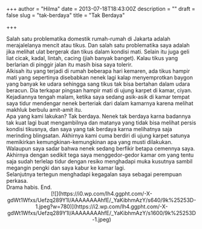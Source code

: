 +++
author = "Hilma"
date = 2013-07-18T18:43:00Z
description = ""
draft = false
slug = "tak-berdaya"
title = "Tak Berdaya"

+++

<div dir="ltr">Salah satu problematika domestik rumah-rumah di Jakarta adalah merajalelanya mencit atau tikus. Dan salah satu problematika saya adalah jika melihat ulat bergerak dan tikus dalam kondisi mati. Selain itu juga geli liat cicak, kadal, lintah, cacing (jiah banyak banget). Kalau tikus yang berlarian di pinggir jalan itu masih bisa saya tolerir. </div><div dir="ltr">Alkisah itu yang terjadi di rumah beberapa hari kemaren, ada tikus hampir mati yang sepertinya disebabkan nenek lagi kalap menyemprotkan baygon yang banyak ke udara sehingga sang tikus tak bisa bertahan dalam udara beracun. Dia terkapar pingsan hampir mati di ujung karpet di kamar, ciyan. Kejadiannya tengah malam, ketika saya sedang asik-asik di kamar tempat saya tidur mendengar nenek berteriak dari dalam kamarnya karena melihat makhluk berbulu amit-amit itu.</div><div dir="ltr">Apa yang kami lakukan? Tak berdaya. Nenek tak berdaya karna badannya tak kuat lagi buat mengambilnya dan matanya yang tidak bisa melihat persis kondisi tikusnya, dan saya yang tak berdaya karna melihatnya saja merinding blingsatan. Akhirnya kami cuma berdiri di ujung karpet satunya memikirkan kemungkinan-kemungkinan apa yang musti dilakukan. Walaupun saya sadar bahwa nenek sedang berfikir betapa cemennya saya. </div><div dir="ltr">Akhirnya dengan sedikit tega saya menggedor-gedor kamar om yang tentu saja sudah terlelap tidur dengan resiko menghadapi muka kusutnya sambil megangin pengki dan saya kabur ke kamar lagi.</div><div dir="ltr">Selanjutnya tertegun menghadapi kegagalan saya sebagai perempuan perkasa.</div><div dir="ltr">Drama habis.  
End. </div><div class="separator" style="clear: both; text-align: center;">[![](https://i0.wp.com/lh4.ggpht.com/-X-gdWt1Wfxs/Uefzq289Y1I/AAAAAAAAhfE/_YaKibhmAzY/s640/9k%25253D-1.jpeg?w=780)](https://i2.wp.com/lh4.ggpht.com/-X-gdWt1Wfxs/Uefzq289Y1I/AAAAAAAAhfE/_YaKibhmAzY/s1600/9k%25253D-1.jpeg)</div>


